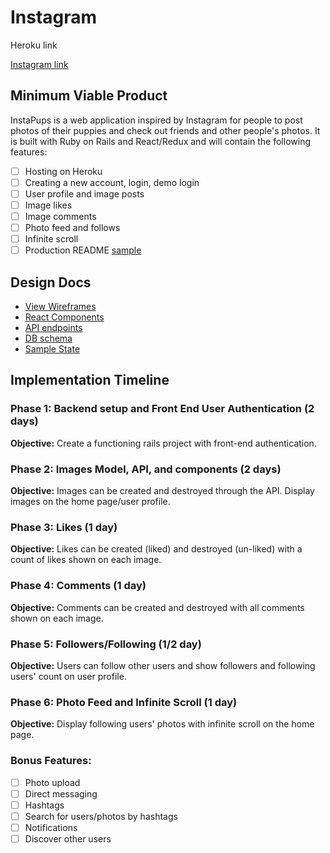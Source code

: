 # Instagram

Heroku link

[Instagram link](https://www.instagram.com)

## Minimum Viable Product

InstaPups is a web application inspired by Instagram for people to post photos of their puppies and check out friends and other people's photos. It is built with
Ruby on Rails and React/Redux and will contain the following features:

- [ ] Hosting on Heroku
- [ ] Creating a new account, login, demo login
- [ ] User profile and image posts
- [ ] Image likes
- [ ] Image comments
- [ ] Photo feed and follows
- [ ] Infinite scroll
- [ ] Production README [sample]()

## Design Docs

* [View Wireframes](https://github.com/liumaggie/instagram/tree/master/docs/wireframes)
* [React Components](https://github.com/liumaggie/instagram/tree/master/docs/component-hierarchy.md)
* [API endpoints](https://github.com/liumaggie/instagram/tree/master/docs/api-endpoints.md)
* [DB schema](https://github.com/liumaggie/instagram/tree/master/docs/schema.md)
* [Sample State](https://github.com/liumaggie/instagram/tree/master/docs/sample-state.md)

## Implementation Timeline

### Phase 1: Backend setup and Front End User Authentication (2 days)

**Objective:** Create a functioning rails project with front-end authentication.

### Phase 2: Images Model, API, and components (2 days)

**Objective:** Images can be created and destroyed through the API. Display images on the home page/user profile.

### Phase 3: Likes (1 day)

**Objective:** Likes can be created (liked) and destroyed (un-liked) with a count of likes shown on each image.

### Phase 4: Comments (1 day)

**Objective:** Comments can be created and destroyed with all comments shown on each image.

### Phase 5: Followers/Following (1/2 day)

**Objective:** Users can follow other users and show followers and following users' count on user profile.

### Phase 6: Photo Feed and Infinite Scroll (1 day)

**Objective:** Display following users' photos with infinite scroll on the home page.

### Bonus Features:

- [ ] Photo upload
- [ ] Direct messaging
- [ ] Hashtags
- [ ] Search for users/photos by hashtags
- [ ] Notifications
- [ ] Discover other users
